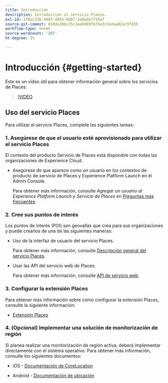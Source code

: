 ```yaml
---
title: Introducción
description: Introducción al servicio Places.
exl-id: 1f0ac226-4993-495b-9d07-1e0ada7f19a7
source-git-commit: 010de286c25c1eeb989fb76e3c2adaa82ac9fd35
workflow-type: tm+mt
source-wordcount: '207'
ht-degree: 1%

---
```


# Introducción {#getting-started}

Este es un vídeo útil para obtener información general sobre los servicios de Places:

<!--
Test of different youtube link for exl
-->

>[!VIDEO](https://video.tv.adobe.com/v/3455115?captions=spa)

## Uso del servicio Places

Para utilizar el servicio Places, complete las siguientes tareas:

### 1. Asegúrese de que el usuario esté aprovisionado para utilizar el servicio Places

El contexto del producto Servicio de Places está disponible con todas las organizaciones de Experience Cloud.

* Asegúrese de que aparece como un usuario en los contextos de producto de servicio de Places y Experience Platform Launch en el Admin Console.

  Para obtener más información, consulte *Agregar un usuario al Experience Platform Launch y Servicio de Places* en [Preguntas más frecuentes](/help/places-gain-access.md).


### 2. Cree sus puntos de interés

Los puntos de interés (POI) son geovallas que crea para sus organizaciones y puede crearlos de una de las siguientes maneras:

* Uso de la interfaz de usuario del servicio Places.

  Para obtener más información, consulte [Descripción general del servicio Places](/help/poi-mgmt-ui/poi-mgmt-ui-overview.md).

* Usar las API del servicio web de Places.

  Para obtener más información, consulte [API de servicio web](/help/web-service-api/places-web-services.md).


### 3. Configurar la extensión Places

Para obtener más información sobre cómo configurar la extensión Places, consulte la siguiente información:

* [Extensión Places](/help/places-ext-aep-sdks/places-extension/places-extension.md)

### 4. (Opcional) Implementar una solución de monitorización de región

Si planea realizar una monitorización de región activa, deberá implementar directamente con el sistema operativo. Para obtener más información, consulte los siguientes documentos:

* iOS - [Documentación de CoreLocation](https://developer.apple.com/documentation/corelocation/monitoring_the_user_s_proximity_to_geographic_regions)

* Android - [Documentación de ubicación](https://developer.android.com/training/location/geofencing)